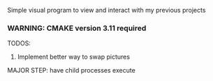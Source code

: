 Simple visual program to view and interact with my previous projects

<h3>WARNING: CMAKE version 3.11 required</h3>

TODOS:

1) Implement better way to swap pictures

MAJOR STEP: have child processes execute

